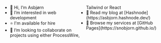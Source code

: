 <ul style="column-count: 2; column-gap: 20 px">
	<li>👋 Hi, I’m Asbjørn</li>
	<li>👀 I’m interested in web development</li>
	<li>⭐️ I'm available for hire</li>
	<li>💞️ I’m looking to collaborate on projects using either ProcessWire, Tailwind or React</li>
	<li>📝 Read my blog at [Hashnode](https://asbjorn.hashnode.dev/)</li>
	<li>🌟 Browse my services at [GitHub Pages](https://snobjorn.github.io/)</li>
</ul>

<!---
snobjorn/snobjorn is a ✨ special ✨ repository because its `README.md` (this file) appears on your GitHub profile.
You can click the Preview link to take a look at your changes.
--->
